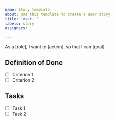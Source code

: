 ```yaml
---
name: Story template
about: Use this template to create a user story
title: 'user: '
labels: story
assignees: ''

---
```


As a [role], I want to [action], so that I can [goal]

## Definition of Done
- [ ] Criterion 1
- [ ] Criterion 2

## Tasks
- [ ] Task 1
- [ ] Task 2